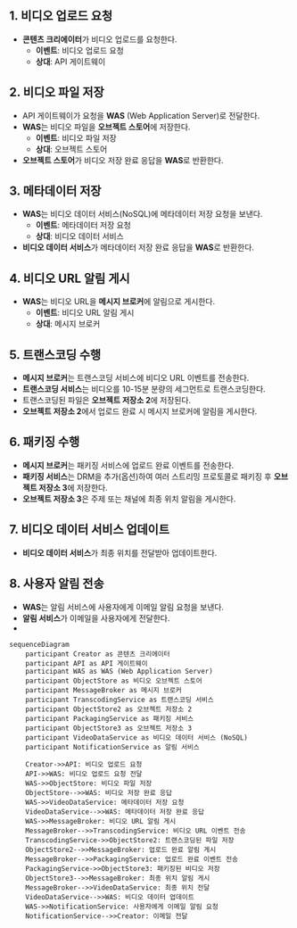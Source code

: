 ## 1. 비디오 업로드 요청
- **콘텐츠 크리에이터**가 비디오 업로드를 요청한다.
    - **이벤트**: 비디오 업로드 요청
    - **상대**: API 게이트웨이

## 2. 비디오 파일 저장
- API 게이트웨이가 요청을 **WAS** (Web Application Server)로 전달한다.
- **WAS**는 비디오 파일을 **오브젝트 스토어**에 저장한다.
    - **이벤트**: 비디오 파일 저장
    - **상대**: 오브젝트 스토어
- **오브젝트 스토어**가 비디오 저장 완료 응답을 **WAS**로 반환한다.

## 3. 메타데이터 저장
- **WAS**는 비디오 데이터 서비스(NoSQL)에 메타데이터 저장 요청을 보낸다.
    - **이벤트**: 메타데이터 저장 요청
    - **상대**: 비디오 데이터 서비스
- **비디오 데이터 서비스**가 메타데이터 저장 완료 응답을 **WAS**로 반환한다.

## 4. 비디오 URL 알림 게시
- **WAS**는 비디오 URL을 **메시지 브로커**에 알림으로 게시한다.
    - **이벤트**: 비디오 URL 알림 게시
    - **상대**: 메시지 브로커

## 5. 트랜스코딩 수행
- **메시지 브로커**는 트랜스코딩 서비스에 비디오 URL 이벤트를 전송한다.
- **트랜스코딩 서비스**는 비디오를 10-15분 분량의 세그먼트로 트랜스코딩한다.
- 트랜스코딩된 파일은 **오브젝트 저장소 2**에 저장된다.
- **오브젝트 저장소 2**에서 업로드 완료 시 메시지 브로커에 알림을 게시한다.

## 6. 패키징 수행
- **메시지 브로커**는 패키징 서비스에 업로드 완료 이벤트를 전송한다.
- **패키징 서비스**는 DRM을 추가(옵션)하여 여러 스트리밍 프로토콜로 패키징 후 **오브젝트 저장소 3**에 저장한다.
- **오브젝트 저장소 3**은 주제 또는 채널에 최종 위치 알림을 게시한다.

## 7. 비디오 데이터 서비스 업데이트
- **비디오 데이터 서비스**가 최종 위치를 전달받아 업데이트한다.

## 8. 사용자 알림 전송
- **WAS**는 알림 서비스에 사용자에게 이메일 알림 요청을 보낸다.
- **알림 서비스**가 이메일을 사용자에게 전달한다.
- 

```
sequenceDiagram
    participant Creator as 콘텐츠 크리에이터
    participant API as API 게이트웨이
    participant WAS as WAS (Web Application Server)
    participant ObjectStore as 비디오 오브젝트 스토어
    participant MessageBroker as 메시지 브로커
    participant TranscodingService as 트랜스코딩 서비스
    participant ObjectStore2 as 오브젝트 저장소 2
    participant PackagingService as 패키징 서비스
    participant ObjectStore3 as 오브젝트 저장소 3
    participant VideoDataService as 비디오 데이터 서비스 (NoSQL)
    participant NotificationService as 알림 서비스

    Creator->>API: 비디오 업로드 요청
    API->>WAS: 비디오 업로드 요청 전달
    WAS->>ObjectStore: 비디오 파일 저장
    ObjectStore-->>WAS: 비디오 저장 완료 응답
    WAS->>VideoDataService: 메타데이터 저장 요청
    VideoDataService-->>WAS: 메타데이터 저장 완료 응답
    WAS->>MessageBroker: 비디오 URL 알림 게시
    MessageBroker-->>TranscodingService: 비디오 URL 이벤트 전송
    TranscodingService->>ObjectStore2: 트랜스코딩된 파일 저장
    ObjectStore2-->>MessageBroker: 업로드 완료 알림 게시
    MessageBroker-->>PackagingService: 업로드 완료 이벤트 전송
    PackagingService->>ObjectStore3: 패키징된 비디오 저장
    ObjectStore3-->>MessageBroker: 최종 위치 알림 게시
    MessageBroker-->>VideoDataService: 최종 위치 전달
    VideoDataService-->>WAS: 비디오 데이터 업데이트
    WAS->>NotificationService: 사용자에게 이메일 알림 요청
    NotificationService-->>Creator: 이메일 전달
```
